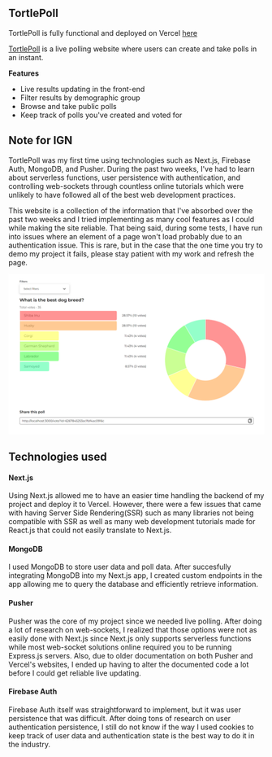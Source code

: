 ## TortlePoll
TortlePoll is fully functional and deployed on Vercel [here](https://live-polling-website.vercel.app/)

[TortlePoll](https://live-polling-website.vercel.app/) is a live polling website where users can create and take polls in an instant.

**Features**
- Live results updating in the front-end
- Filter results by demographic group
- Browse and take public polls
- Keep track of polls you've created and voted for

## Note for IGN
TortlePoll was my first time using technologies such as Next.js, Firebase Auth, MongoDB, and Pusher. During the past two weeks, I've had to learn about serverless functions, user persistence with authentication, and controlling web-sockets through countless online tutorials which were unlikely to have followed all of the best web development practices.

This website is a collection of the information that I've absorbed over the past two weeks and I tried implementing as many cool features as I could while making the site reliable. That being said, during some tests, I have run into issues where an element of a page won't load probably due to an authentication issue. This is rare, but in the case that the one time you try to demo my project it fails, please stay patient with my work and refresh the page.

![Image of poll results](/public/home-images/Poll-pic.PNG)

## Technologies used
#### Next.js
Using Next.js allowed me to have an easier time handling the backend of my project and deploy it to Vercel. However, there were a few issues that came with having Server Side Rendering(SSR) such as many libraries not being compatible with SSR as well as many web development tutorials made for React.js that could not easily translate to Next.js.

#### MongoDB
I used MongoDB to store user data and poll data. After succesfully integrating MongoDB into my Next.js app, I created custom endpoints in the app allowing me to query the database and efficiently retrieve information.

#### Pusher
Pusher was the core of my project since we needed live polling. After doing a lot of research on web-sockets, I realized that those options were not as easily done with Next.js since Next.js only supports serverless functions while most web-socket solutions online required you to be running Express.js servers. Also, due to older documentation on both Pusher and Vercel's websites, I ended up having to alter the documented code a lot before I could get reliable live updating.

#### Firebase Auth
Firebase Auth itself was straightforward to implement, but it was user persistence that was difficult. After doing tons of research on user authentication persistence, I still do not know if the way I used cookies to keep track of user data and authentication state is the best way to do it in the industry.


